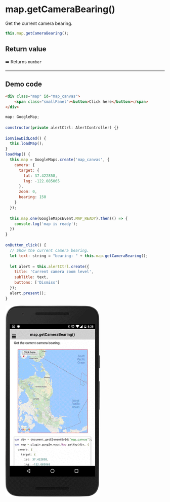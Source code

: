 # map.getCameraBearing()

Get the current camera bearing.

```typescript
this.map.getCameraBearing();
```

## Return value

:arrow_right: Returns `number`

----------------------------------------------------------------------------------------------------------

## Demo code

```html
<div class="map" id="map_canvas">
    <span class="smallPanel"><button>Click here</button></span>
</div>
```

```js
map: GoogleMap;

constructor(private alertCtrl: AlertController) {}

ionViewDidLoad() {
  this.loadMap();
}
loadMap() {
  this.map = GoogleMaps.create('map_canvas', {
    camera: {
      target: {
        lat: 37.422858,
        lng: -122.085065
      },
      zoom: 0,
      bearing: 150
    }
  });

  this.map.one(GoogleMapsEvent.MAP_READY).then(() => {
    console.log('map is ready');
  })
}

onButton_click() {
  // Show the current camera bearing.
  let text: string = "bearing: " + this.map.getCameraBearing();

  let alert = this.alertCtrl.create({
    title: 'Current camera zoom level',
    subTitle: text,
    buttons: ['Dismiss']
  });
  alert.present();
}
```

![](image.gif)
